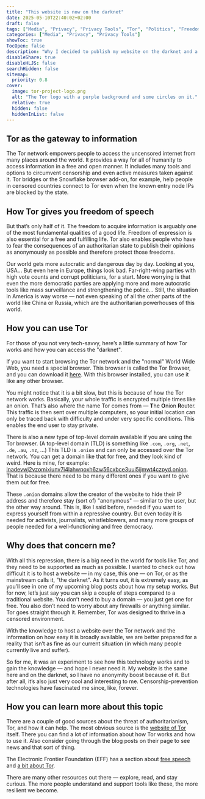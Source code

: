 ```yaml
---
title: "This website is now on the darknet"
date: 2025-05-10T22:40:02+02:00
draft: false
tags: ["Media", "Privacy", "Privacy Tools", "Tor", "Politics", "Freedom"]
categories: ["Media", "Privacy", "Privacy Tools"]
showToc: true
TocOpen: false
description: "Why I decided to publish my website on the darknet and a bit of background information about it and the Tor network."
disableShare: true
disableHLJS: false
searchHidden: false
sitemap:
  priority: 0.8
cover:  
  image: tor-project-logo.png
  alt: "The Tor logo with a purple background and some circles on it."  
  relative: true  
  hidden: false  
  hiddenInList: false
---
```


## Tor as the gateway to information

The Tor network empowers people to access the uncensored internet from many places around the world. It provides a way for all of humanity to access information in a free and open manner. It includes many tools and options to circumvent censorship and even active measures taken against it. Tor bridges or the Snowflake browser add-on, for example, help people in censored countries connect to Tor even when the known entry node IPs are blocked by the state.

## How Tor gives you freedom of speech

But that’s only half of it. The freedom to acquire information is arguably one of the most fundamental qualities of a good life. Freedom of expression is also essential for a free and fulfilling life. Tor also enables people who have to fear the consequences of an authoritarian state to publish their opinions as anonymously as possible and therefore protect those freedoms.

Our world gets more autocratic and dangerous day by day. Looking at you, USA... But even here in Europe, things look bad. Far-right-wing parties with high vote counts and corrupt politicians, for a start. More worrying is that even the more democratic parties are applying more and more autocratic tools like mass surveillance and strengthening the police...
Still, the situation in America is way worse — not even speaking of all the other parts of the world like China or Russia, which are the authoritarian powerhouses of this world.

## How you can use Tor

For those of you not very tech-savvy, here’s a little summary of how Tor works and how you can access the "darknet".

If you want to start browsing the Tor network and the "normal" World Wide Web, you need a special browser. This browser is called the Tor Browser, and you can download it [here](https://www.torproject.org/download/). With this browser installed, you can use it like any other browser.

You might notice that it is a bit slow, but this is because of how the Tor network works. Basically, your whole traffic is encrypted multiple times like an onion. That’s also where the name Tor comes from — **T**he **O**nion **R**outer. This traffic is then sent over multiple computers, so your initial location can only be traced back with difficulty and under very specific conditions. This enables the end user to stay private.

There is also a new type of top-level domain available if you are using the Tor browser. (A top-level domain (TLD) is something like `.com`, `.org`, `.net`, `.de`, `.au`, `.nz`, ...) This TLD is `.onion` and can only be accessed over the Tor network. You can get a domain like that for free, and they look kind of weird. Here is mine, for example: [lnadevwj2vzomixiunv7i4lahwpoxh6zw56cxbce3uui5ijmwt4czpyd.onion](http://lnadevwj2vzomixiunv7i4lahwpoxh6zw56cxbce3uui5ijmwt4czpyd.onion). That is because there need to be many different ones if you want to give them out for free.

These `.onion` domains allow the creator of the website to hide their IP address and therefore stay (sort of) "anonymous" — similar to the user, but the other way around. This is, like I said before, needed if you want to express yourself from within a repressive country. But even today it is needed for activists, journalists, whistleblowers, and many more groups of people needed for a well-functioning and free democracy.

## Why does that concern me?

With all this repression, there is a big need in the world for tools like Tor, and they need to be supported as much as possible. I wanted to check out how difficult it is to host a website — in my case, this one — on Tor, or as the mainstream calls it, "the darknet". As it turns out, it is extremely easy, as you’ll see in one of my upcoming blog posts about how my setup works. But for now, let’s just say you can skip a couple of steps compared to a traditional website. You don’t need to buy a domain — you just get one for free. You also don’t need to worry about any firewalls or anything similar. Tor goes straight through it. Remember, Tor was designed to thrive in a censored environment.

With the knowledge to host a website over the Tor network and the information on how easy it is broadly available, we are better prepared for a reality that isn’t as fine as our current situation (in which many people currently live and suffer).

So for me, it was an experiment to see how this technology works and to gain the knowledge — and hope I never need it. My website is the same here and on the darknet, so I have no anonymity boost because of it. But after all, it’s also just very cool and interesting to me. Censorship-prevention technologies have fascinated me since, like, forever.

## How you can learn more about this topic

There are a couple of good sources about the threat of authoritarianism, Tor, and how it can help. The most obvious source is the [website of Tor](https://www.torproject.org/) itself. There you can find a lot of information about how Tor works and how to use it. Also consider going through the blog posts on their page to see news and that sort of thing.

The Electronic Frontier Foundation (EFF) has a section about [free speech](https://www.eff.org/issues/free-speech) and [a bit about Tor](https://www.eff.org/search/site/tor?f%5B0%5D=type%3Apage).

There are many other resources out there — explore, read, and stay curious. The more people understand and support tools like these, the more resilient we become.
